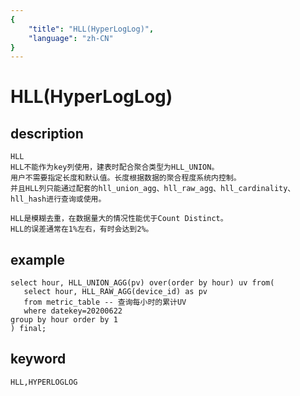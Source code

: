 ```yaml
---
{
    "title": "HLL(HyperLogLog)",
    "language": "zh-CN"
}
---
```


<!-- 
Licensed to the Apache Software Foundation (ASF) under one
or more contributor license agreements.  See the NOTICE file
distributed with this work for additional information
regarding copyright ownership.  The ASF licenses this file
to you under the Apache License, Version 2.0 (the
"License"); you may not use this file except in compliance
with the License.  You may obtain a copy of the License at

  http://www.apache.org/licenses/LICENSE-2.0

Unless required by applicable law or agreed to in writing,
software distributed under the License is distributed on an
"AS IS" BASIS, WITHOUT WARRANTIES OR CONDITIONS OF ANY
KIND, either express or implied.  See the License for the
specific language governing permissions and limitations
under the License.
-->

# HLL(HyperLogLog)
## description
    HLL
    HLL不能作为key列使用，建表时配合聚合类型为HLL_UNION。
    用户不需要指定长度和默认值。长度根据数据的聚合程度系统内控制。
    并且HLL列只能通过配套的hll_union_agg、hll_raw_agg、hll_cardinality、hll_hash进行查询或使用。
    
    HLL是模糊去重，在数据量大的情况性能优于Count Distinct。
    HLL的误差通常在1%左右，有时会达到2%。

## example

    select hour, HLL_UNION_AGG(pv) over(order by hour) uv from(
       select hour, HLL_RAW_AGG(device_id) as pv
       from metric_table -- 查询每小时的累计UV
       where datekey=20200622
    group by hour order by 1
    ) final;

## keyword

    HLL,HYPERLOGLOG
